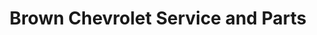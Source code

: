 ---
title: "Brown Chevrolet Service and Parts"
url: /wamego/brown-chevrolet-service-and-parts/
shop: car
---